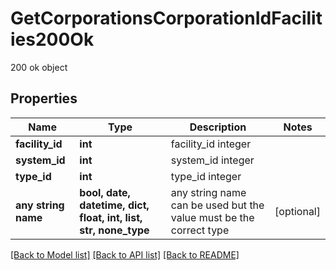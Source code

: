 # GetCorporationsCorporationIdFacilities200Ok

200 ok object

## Properties
Name | Type | Description | Notes
------------ | ------------- | ------------- | -------------
**facility_id** | **int** | facility_id integer | 
**system_id** | **int** | system_id integer | 
**type_id** | **int** | type_id integer | 
**any string name** | **bool, date, datetime, dict, float, int, list, str, none_type** | any string name can be used but the value must be the correct type | [optional]

[[Back to Model list]](../README.md#documentation-for-models) [[Back to API list]](../README.md#documentation-for-api-endpoints) [[Back to README]](../README.md)


